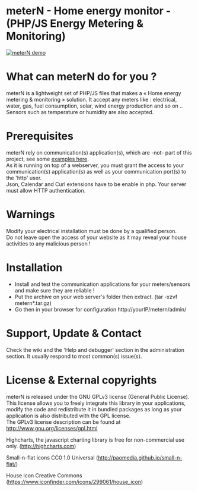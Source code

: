 # meterN - Home energy monitor - (PHP/JS Energy Metering & Monitoring)

[![meterN demo](https://filedn.eu/lA1ykXBhnSe0rOKmNzxOM2H/images/mN/mn_ss.png)](https://youtu.be/NkhmwVdqF7Q "meterN demo")

# What can meterN do for you ?
meterN is a lightweight set of PHP/JS files that makes a « Home energy metering & monitoring » solution. It accept any meters like : electrical, water, gas, fuel consumption, solar, wind energy production and so on .. <br>
Sensors such as temperature or humidity are also accepted.
    
# Prerequisites
meterN rely on communication(s) application(s), which are -not- part of this project, see some <a href="https://github.com/jeanmarc77/meterN_comapps">examples here</a>.<br>
As it is running on top of a webserver, you must grant the access to your communication(s) application(s) as well as your communication port(s) to the 'http' user.<br>
Json, Calendar and Curl extensions have to be enable in php. Your server must allow HTTP authentication.
  
# Warnings
Modify your electrical installation must be done by a qualified person.<br>
Do not leave open the access of your website as it may reveal your house activities to any malicious person !<br>
  
# Installation 
- Install and test the communication applications for your meters/sensors and make sure they are reliable !<br>
- Put the archive on your web server's folder then extract. (tar -xzvf metern*.tar.gz)<br>
- Go then in your browser for configuration http://yourIP/metern/admin/
 
# Support, Update & Contact
Check the wiki and the 'Help and debugger' section in the administration section. It usually respond to most common(s) issue(s).

# License & External copyrights
meterN is released under the GNU GPLv3 license (General Public License).
This license allows you to freely integrate this library in your applications, modify the code and redistribute it in bundled packages as long as your application is also distributed with the GPL license. <br>
The GPLv3 license description can be found at http://www.gnu.org/licenses/gpl.html

Highcharts, the javascript charting library is free for non-commercial use only. (http://highcharts.com)<br>
 
Small-n-flat icons CC0 1.0 Universal (http://paomedia.github.io/small-n-flat/)

House icon Creative Commons (https://www.iconfinder.com/icons/299061/house_icon)
